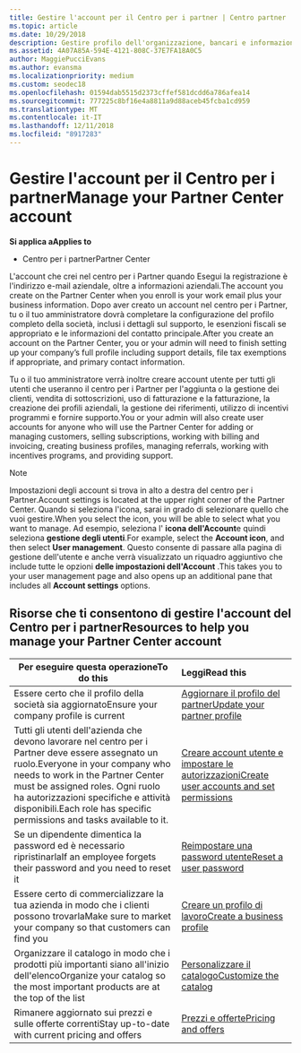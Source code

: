 ```yaml
---
title: Gestire l'account per il Centro per i partner | Centro partner
ms.topic: article
ms.date: 10/29/2018
description: Gestire profilo dell'organizzazione, bancari e informazioni fiscali e gli utenti nel centro per i Partner.
ms.assetid: 4A07A85A-594E-4121-808C-37E7FA18A0C5
author: MaggiePucciEvans
ms.author: evansma
ms.localizationpriority: medium
ms.custom: seodec18
ms.openlocfilehash: 01594dab5515d2373cffef581dcdd6a786afea14
ms.sourcegitcommit: 777225c8bf16e4a8811a9d88aceb45fcba1cd959
ms.translationtype: MT
ms.contentlocale: it-IT
ms.lasthandoff: 12/11/2018
ms.locfileid: "8917283"
---
```

# <a name="manage-your-partner-center-account"></a><span data-ttu-id="314b0-103">Gestire l'account per il Centro per i partner</span><span class="sxs-lookup"><span data-stu-id="314b0-103">Manage your Partner Center account</span></span>

**<span data-ttu-id="314b0-104">Si applica a</span><span class="sxs-lookup"><span data-stu-id="314b0-104">Applies to</span></span>**

-  <span data-ttu-id="314b0-105">Centro per i partner</span><span class="sxs-lookup"><span data-stu-id="314b0-105">Partner Center</span></span>

<span data-ttu-id="314b0-106">L'account che crei nel centro per i Partner quando Esegui la registrazione è l'indirizzo e-mail aziendale, oltre a informazioni aziendali.</span><span class="sxs-lookup"><span data-stu-id="314b0-106">The account you create on the Partner Center when you enroll is your work email plus your business information.</span></span> <span data-ttu-id="314b0-107">Dopo aver creato un account nel centro per i Partner, tu o il tuo amministratore dovrà completare la configurazione del profilo completo della società, inclusi i dettagli sul supporto, le esenzioni fiscali se appropriato e le informazioni del contatto principale.</span><span class="sxs-lookup"><span data-stu-id="314b0-107">After you create an account on the Partner Center, you or your admin will need to finish setting up your company’s full profile including support details, file tax exemptions if appropriate, and primary contact information.</span></span> 

<span data-ttu-id="314b0-108">Tu o il tuo amministratore verrà inoltre creare account utente per tutti gli utenti che useranno il centro per i Partner per l'aggiunta o la gestione dei clienti, vendita di sottoscrizioni, uso di fatturazione e la fatturazione, la creazione dei profili aziendali, la gestione dei riferimenti, utilizzo di incentivi programmi e fornire supporto.</span><span class="sxs-lookup"><span data-stu-id="314b0-108">You or your admin will also create user accounts for anyone who will use the Partner Center for adding or managing customers, selling subscriptions, working with billing and invoicing, creating business profiles, managing referrals, working with incentives programs, and providing support.</span></span>

>[!NOTE]
><span data-ttu-id="314b0-109">Impostazioni degli account si trova in alto a destra del centro per i Partner.</span><span class="sxs-lookup"><span data-stu-id="314b0-109">Account settings is located at the upper right corner of the Partner Center.</span></span> <span data-ttu-id="314b0-110">Quando si seleziona l'icona, sarai in grado di selezionare quello che vuoi gestire.</span><span class="sxs-lookup"><span data-stu-id="314b0-110">When you select the icon, you will be able to select what you want to manage.</span></span> <span data-ttu-id="314b0-111">Ad esempio, seleziona l' **icona dell'Account**e quindi seleziona **gestione degli utenti**.</span><span class="sxs-lookup"><span data-stu-id="314b0-111">For example, select the **Account icon**, and then select **User management**.</span></span> <span data-ttu-id="314b0-112">Questo consente di passare alla pagina di gestione dell'utente e anche verrà visualizzato un riquadro aggiuntivo che include tutte le opzioni **delle impostazioni dell'Account** .</span><span class="sxs-lookup"><span data-stu-id="314b0-112">This takes you to your user management page and also opens up an additional pane that includes all **Account settings** options.</span></span>


## <a name="resources-to-help-you-manage-your-partner-center-account"></a><span data-ttu-id="314b0-113">Risorse che ti consentono di gestire l'account del Centro per i partner</span><span class="sxs-lookup"><span data-stu-id="314b0-113">Resources to help you manage your Partner Center account</span></span>

|**<span data-ttu-id="314b0-114">Per eseguire questa operazione</span><span class="sxs-lookup"><span data-stu-id="314b0-114">To do this</span></span>**   |**<span data-ttu-id="314b0-115">Leggi</span><span class="sxs-lookup"><span data-stu-id="314b0-115">Read this</span></span>**   |
|-----------------------|:-----------------------|
|<span data-ttu-id="314b0-116">Essere certo che il profilo della società sia aggiornato</span><span class="sxs-lookup"><span data-stu-id="314b0-116">Ensure your company profile is current</span></span>   |[<span data-ttu-id="314b0-117">Aggiornare il profilo del partner</span><span class="sxs-lookup"><span data-stu-id="314b0-117">Update your partner profile</span></span>](update-your-partner-profile.md)|
|<span data-ttu-id="314b0-118">Tutti gli utenti dell'azienda che devono lavorare nel centro per i Partner deve essere assegnato un ruolo.</span><span class="sxs-lookup"><span data-stu-id="314b0-118">Everyone in your company who needs to work in the Partner Center must be assigned roles.</span></span> <span data-ttu-id="314b0-119">Ogni ruolo ha autorizzazioni specifiche e attività disponibili.</span><span class="sxs-lookup"><span data-stu-id="314b0-119">Each role has specific permissions and tasks available to it.</span></span>|[<span data-ttu-id="314b0-120">Creare account utente e impostare le autorizzazioni</span><span class="sxs-lookup"><span data-stu-id="314b0-120">Create user accounts and set permissions</span></span>](create-user-accounts-and-set-permissions.md)|
|<span data-ttu-id="314b0-121">Se un dipendente dimentica la password ed è necessario ripristinarla</span><span class="sxs-lookup"><span data-stu-id="314b0-121">If an employee forgets their password and you need to reset it</span></span>  |[<span data-ttu-id="314b0-122">Reimpostare una password utente</span><span class="sxs-lookup"><span data-stu-id="314b0-122">Reset a user password</span></span>](reset-a-user-password.md)|
|<span data-ttu-id="314b0-123">Essere certo di commercializzare la tua azienda in modo che i clienti possono trovarla</span><span class="sxs-lookup"><span data-stu-id="314b0-123">Make sure to market your company so that customers can find you</span></span>   |[<span data-ttu-id="314b0-124">Creare un profilo di lavoro</span><span class="sxs-lookup"><span data-stu-id="314b0-124">Create a business profile</span></span>](create-a-marketing-profile.md)|
|<span data-ttu-id="314b0-125">Organizzare il catalogo in modo che i prodotti più importanti siano all'inizio dell'elenco</span><span class="sxs-lookup"><span data-stu-id="314b0-125">Organize your catalog so the most important products are at the top of the list</span></span>   |[<span data-ttu-id="314b0-126">Personalizzare il catalogo</span><span class="sxs-lookup"><span data-stu-id="314b0-126">Customize the catalog</span></span>](customize-the-catalog.md)|
|<span data-ttu-id="314b0-127">Rimanere aggiornato sui prezzi e sulle offerte correnti</span><span class="sxs-lookup"><span data-stu-id="314b0-127">Stay up-to-date with current pricing and offers</span></span>   |[<span data-ttu-id="314b0-128">Prezzi e offerte</span><span class="sxs-lookup"><span data-stu-id="314b0-128">Pricing and offers</span></span>](pricing-and-offers.md)|













 

 



